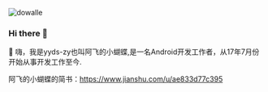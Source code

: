 ![dowalle](https://github-readme-stats.vercel.app/api?username=yyds-zy&repo=_ncnn&show_icons=true&include_all_commits=true&hide=contribs&theme=solarized-light)

### Hi there 👋

🙋 嗨，我是yyds-zy也叫阿飞的小蝴蝶,是一名Android开发工作者，从17年7月份开始从事开发工作至今.

阿飞的小蝴蝶的简书：https://www.jianshu.com/u/ae833d77c395

<!--
**yyds-zy/yyds-zy** is a ✨ _special_ ✨ repository because its `README.md` (this file) appears on your GitHub profile.

Here are some ideas to get you started:

- 🔭 I’m currently working on ...
- 🌱 I’m currently learning ...
- 👯 I’m looking to collaborate on ...
- 🤔 I’m looking for help with ...
- 💬 Ask me about ...
- 📫 How to reach me: ...
- 😄 Pronouns: ...
- ⚡ Fun fact: ...
-->
